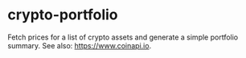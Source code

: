 # crypto-portfolio
Fetch prices for a list of crypto assets and generate a simple portfolio summary. See also: https://www.coinapi.io.
